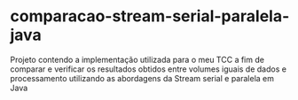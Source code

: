 # comparacao-stream-serial-paralela-java
Projeto contendo a implementação utilizada para o meu TCC a fim de comparar e verificar os resultados obtidos entre volumes iguais de dados e processamento utilizando as abordagens da Stream serial e paralela em Java
